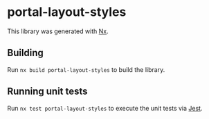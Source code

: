 # portal-layout-styles

This library was generated with [Nx](https://nx.dev).

## Building

Run `nx build portal-layout-styles` to build the library.

## Running unit tests

Run `nx test portal-layout-styles` to execute the unit tests via [Jest](https://jestjs.io).
